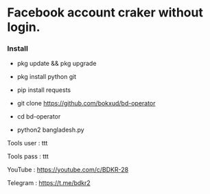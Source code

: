 # Facebook account craker without login.



### Install


* pkg update && pkg upgrade


* pkg install python git


* pip install requests


* git clone https://github.com/bokxud/bd-operator


* cd bd-operator


* python2 bangladesh.py


Tools user : ttt

Tools pass : ttt



YouTube : https://youtube.com/c/BDKR-28


Telegram : https://t.me/bdkr2

